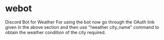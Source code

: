 # webot
Discord Bot for Weather 
For using the bot now go through the OAuth link given in the above section and then use "!weather city_name" command to obtain the weather condition of the city required.
 
